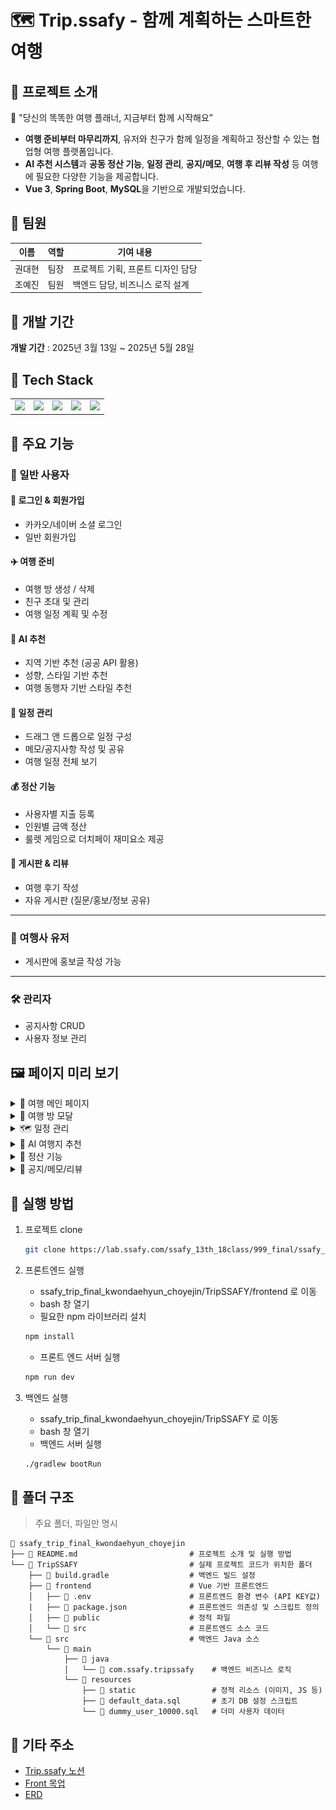 # 🗺️ Trip.ssafy - 함께 계획하는 스마트한 여행

## **📖 프로젝트 소개**

<aside>

📌 "당신의 똑똑한 여행 플래너, 지금부터 함께 시작해요”

</aside>

- **여행 준비부터 마무리까지**, 유저와 친구가 함께 일정을 계획하고 정산할 수 있는 협업형 여행 플랫폼입니다.
- **AI 추천 시스템**과 **공동 정산 기능**, **일정 관리**, **공지/메모**, **여행 후 리뷰 작성** 등 여행에 필요한 다양한 기능을 제공합니다.
- **Vue 3**, **Spring Boot**, **MySQL**을 기반으로 개발되었습니다.

## **👥 팀원**

| 이름   | 역할 | 기여 내용                         |
| ------ | ---- | --------------------------------- |
| 권대현 | 팀장 | 프로젝트 기획, 프론트 디자인 담당 |
| 조예진 | 팀원 | 백엔드 담당, 비즈니스 로직 설계   |

## **📅 개발 기간**

**개발 기간** : 2025년 3월 13일 ~ 2025년 5월 28일

## **🧰 Tech Stack**

<table>
  <tr>
    <td align="center"><img src="https://img.shields.io/badge/Vue.js-35495E?style=for-the-badge&logo=vue.js&logoColor=4FC08D" /></td>
    <td align="center"><img src="https://img.shields.io/badge/Vite-646CFF?style=for-the-badge&logo=vite&logoColor=white" /></td>
    <td align="center"><img src="https://img.shields.io/badge/TailwindCSS-06B6D4?style=for-the-badge&logo=tailwindcss&logoColor=white" /></td>
    <td align="center"><img src="https://img.shields.io/badge/Spring Boot-6DB33F?style=for-the-badge&logo=springboot&logoColor=white" /></td>
    <td align="center"><img src="https://img.shields.io/badge/MySQL-4479A1?style=for-the-badge&logo=mysql&logoColor=white" /></td>
  </tr>
</table>

## 🧩 주요 기능

### 👤 일반 사용자

#### 🔑 로그인 & 회원가입
- 카카오/네이버 소셜 로그인
- 일반 회원가입

#### ✈️ 여행 준비
- 여행 방 생성 / 삭제
- 친구 초대 및 관리
- 여행 일정 계획 및 수정

#### 🧠 AI 추천
- 지역 기반 추천 (공공 API 활용)
- 성향, 스타일 기반 추천
- 여행 동행자 기반 스타일 추천

#### 📅 일정 관리
- 드래그 앤 드롭으로 일정 구성
- 메모/공지사항 작성 및 공유
- 여행 일정 전체 보기

#### 💰 정산 기능
- 사용자별 지출 등록
- 인원별 금액 정산
- 룰렛 게임으로 더치페이 재미요소 제공

#### 📌 게시판 & 리뷰
- 여행 후기 작성
- 자유 게시판 (질문/홍보/정보 공유)

---

### 🏢 여행사 유저
- 게시판에 홍보글 작성 가능

---

### 🛠️ 관리자
- 공지사항 CRUD
- 사용자 정보 관리

## **🖼️ 페이지 미리 보기**

<details>
<summary>📍 여행 메인 페이지</summary>

- 메인 페이지

  ![image.png](./readme/img/image.png)

- 게시판 페이지

  ![image.png](./readme/img/image%201.png)

  - 게시글 페이지

    ![image.png](./readme/img/image%202.png)

- 광고 페이지

  ![image.png](./readme/img/image%203.png)

- AI 추천 페이지

  ![image.png](./readme/img/image%204.png)

- 마이 페이지

  ![image.png](./readme/img/image%205.png)

- 로그인 / 회원가입 모달

  ![image.png](./readme/img/image%206.png)

  ![image.png](./readme/img/image%207.png)

</details>

<details>
<summary>🛫 여행 방 모달</summary>

- 메인 페이지

  ![image.png](./readme/img/image%208.png)

- 여행 방 생성 모달

  ![image.png](./readme/img/image%209.png)

- 여행 방 페이지

  ![image.png](./readme/img/image%2010.png)

</details>

<details>
<summary>🗺️ 일정 관리</summary>

- 여행 장소 추가 모달

  ![image.png](./readme/img/image%2012.png)

- 여행 장소 메모 모달

  ![image.png](./readme/img/image%2013.png)

</details>

<details>
<summary>🤖 AI 여행지 추천</summary>

- AI 추천 모달

  ![image.png](./readme/img/image%2015.png)

  - AI 추천 후 일정 추가

    ![image.png](./readme/img/image%2016.png)

</details>

<details>
<summary>💸 정산 기능</summary>

- 여행 장소 정산 모달 (룰렛 게임)

  ![image.png](./readme/img/image%2014.png)

</details>

<details>
<summary>📝 공지/메모/리뷰</summary>

- 공지 사항 모달

  ![image.png](./readme/img/image%2017.png)

- 리뷰 모달

  ![image.png](./readme/img/image%2011.png)

</details>

## 🚀 실행 방법

1. 프로젝트 clone

   ```bash
   git clone https://lab.ssafy.com/ssafy_13th_18class/999_final/ssafy_trip_final_kwondaehyun_choyejin.git
   ```

2. 프론트엔드 실행

   - ssafy_trip_final_kwondaehyun_choyejin/TripSSAFY/frontend 로 이동
   - bash 창 열기
   - 필요한 npm 라이브러리 설치

   ```bash
   npm install
   ```

   - 프론트 엔드 서버 실행

   ```bash
   npm run dev
   ```

3. 백엔드 실행

   - ssafy_trip_final_kwondaehyun_choyejin/TripSSAFY 로 이동
   - bash 창 열기
   - 백엔드 서버 실행

   ```bash
   ./gradlew bootRun
   ```

## 📂 폴더 구조

> 주요 폴더, 파일만 명시

```
📂 ssafy_trip_final_kwondaehyun_choyejin
├── 📄 README.md                         # 프로젝트 소개 및 실행 방법
└── 📂 TripSSAFY                         # 실제 프로젝트 코드가 위치한 폴더
	├── 📄 build.gradle                  # 백엔드 빌드 설정
	├── 📂 frontend                      # Vue 기반 프론트엔드
	│   ├── 📄 .env                      # 프론트엔드 환경 변수 (API KEY값)
	|   ├── 📄 package.json              # 프론트엔드 의존성 및 스크립트 정의
	│   ├── 📂 public                    # 정적 파일
	│   └── 📂 src                       # 프론트엔드 소스 코드
	└── 📂 src                           # 백엔드 Java 소스
		└── 📂 main
			├── 📂 java
			│   └── 📂 com.ssafy.tripssafy    # 백엔드 비즈니스 로직
			└── 📂 resources
				├── 📂 static                 # 정적 리소스 (이미지, JS 등)
				├── 📄 default_data.sql       # 초기 DB 설정 스크립트
				└── 📄 dummy_user_10000.sql   # 더미 사용자 데이터
```

## 🔗 기타 주소

- [Trip.ssafy 노션](https://www.notion.so/Trip-ssafy-1b5b7fa538de802099eecdaefeed007d?pvs=21)
- [Front 목업](https://www.figma.com/design/egOTTfaOelfjKuopBe1jW6/Trip.ssafy?node-id=0-1&t=upvhZ6EK2SttUtvP-1)
- [ERD](https://www.erdcloud.com/d/8BNciWWAauhfPPwKd)

